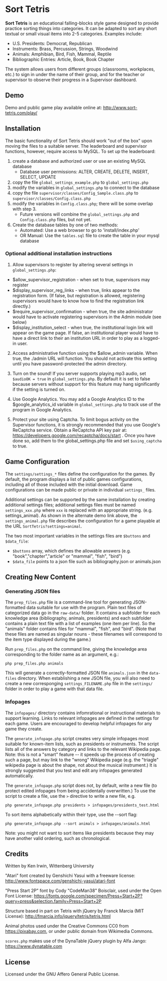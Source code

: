 # Sort Tetris

**Sort Tetris** is an educational falling-blocks style game designed to provide practice sorting things into categories. It can be adapted to sort any short textual or small visual items into 2-5 categories. Examples include:

* U.S. Presidents: Democrat, Republican
* Instruments: Brass, Percussion, Strings, Woodwind
* Animals: Amphibian, Bird, Fish, Mammal, Reptile
* Bibliographic Entries: Article, Book, Book Chapter

The system allows users from different groups (classrooms, workplaces, etc.) to sign in under the name of their group, and for the teacher or supervisor to observe their progress in a Supervisor dashboard. 

## Demo

Demo and public game play available online at:
http://www.sort-tetris.com/play/

## Installation

The basic functionality of Sort Tetris should work "out of the box" upon moving the files to a suitable server. The leaderboard and supervisor functions, however, require access to MySQL. To set up the leaderboard:
1. create a database and authorized user or use an existing MySQL database
   * Database user permissions: ALTER, CREATE, DELETE, INSERT, SELECT, UPDATE
2. copy the file `global_settings_example.php` to `global_settings.php`
3. modify the variables in `global_settings.php` to connect to the database
4. copy the file `supervisor/classes/Config_Sample.class.php` to `supervisor/classes/Config.class.php`
5. modify the variables in `Config.class.php`; there will be some overlap with step 3.
   * Future versions will combine the `global_settings.php` and `Config.class.php` files, but not yet.
6. Create the database tables by one of two methods:
   * Automated: Use a web browser to go to 'install/index.php' 
   * OR Manual: Use the `tables.sql` file to create the table in your mysql database

### Optional additional installation instructions

1. Allow supervisors to register by altering several settings in `global_settings.php`:
 * $allow_supervisor_registration - when set to true, supervisors may register
 * $display_supervisor_reg_links - when true, links appear to the registration form. (If false, but registration is allowed, registering supervisors would have to know how to find the registration link directly.)
 * $require_supervisor_confirmation - when true, the site administrator would have to activate registering supervisors in the Admin module (see below)
 * $display_institution_select - when true, the institutional login link will appear on the game page. If false, an institutional player would have to have a direct link to their an institution URL in order to play as a logged-in user. 

2. Access administrative function using the  $allow_admin variable. When true, the ./admin URL will function. You should not activate this setting until you have password-protected the admin directory.

3. Turn on the sound! If you server supports playing mp3 audio, set `$audioOK = true` in `global_settings.php`. By default it is set to false because servers without support for this feature may hang significantly if the setting is turned on.

4. Use Google Analytics. You may add a Google Analytics ID to the $google_analytics_id variable in `global_settings.php` to track use of the program in Google Analytics.

5. Protect your site using Captcha. To limit bogus activity on the Supervisor functions, it is strongly recommended that you use Google's ReCaptcha service. Obtain a ReCaptcha API key pair at: https://developers.google.com/recaptcha/docs/start . Once you have done so, add them to the global_settings.php file and set `$using_captcha` to true.

## Game Configuration

The `settings/settings_*` files define the configuration for the games. By default, the program displays a list of public games configurations, including all of those included with the initial download. Game configurations can be made public or private in individual `settings_` files. 

Additional settings can be supported by the same installation by creating additional settings files; additional settings files must be named `settings_xxx.php` where `xxx` is replaced with an appropriate string. (e.g. settings_animal). As shown in the alternate demo link above, the `settings_animal.php` file describes the configuration for a game playable at the URL `SortTetris?settings=animal`.

The two most important variables in the settings files are `$buttons` and `$data_file`: 
* `$buttons` array, which defines the allowable answers (e.g. "book","chapter","article" or "mammal", "fish", "bird")
* `$data_file` points to a json file such as bibliography.json or animals.json

## Creating New Content

### Generating JSON files

The `prep_files.php` file is a command-line tool for generating JSON-formatted data suitable for use with the program. Plain text files of categorized data go in the `raw-data/` folder. It contains a subfolder for each knowledge area (bibliography, animals, presidents) and each subfolder contains a plain text file with a list of examples (one item per line). So the "animals" folder contains files for "mammal", "fish", and "bird". (Note that these files are named as singular nouns - these filenames will correspond to the item type displayed during the game.)

Run `prep_files.php` on the command line, giving the knowledge area corresponding to the folder name as an argument, e.g.:

`php prep_files.php animals`

This will generate a correctly-formatted JSON file `animals.json` in the `data-files` directory. When establishing a new JSON file, you will also need to create a new corresponging `settings_FILENAME.php` file in the `settings/` folder in order to play a game with that data file.  

### Infopages

The `infopages/` directory contains infomrational or instructional materials to support learning. Links to relevant infopages are defined in the settings for each game. Users are encouraged to develop helpful infopages for any game they create. 

The `generate_infopage.php` script creates very simple infopages most suitable for known-item lists, such as presidents or instruments. The script lists all of the answers by category and links to the relevant Wikipedia page. Note: this is not a "smart" feature -- it speeds up the process of creating such a page, but may link to the "wrong" Wikipedia page (e.g. the "triagle" wikipedia page is about the shape, not about the musical instrument.) It is strongly suggested that you test and edit any infopages generated automatically. 

The `generate_infopage.php` script does not, by default, write a new file (to protect edited infopages from being accidentally overwritten.) To use the script to create a file, use the `>` directive to write a new file, e.g.

`php generate_infopage.php presidents > infopages/presidents_test.html`

To sort items alphabetically within their type, use the --sort flag:

`php generate_infopage.php --sort animals > infopages/animals.html`

Note: you might not want to sort items like presidents because they may have another valid ordering, such as chronological.

## Credits
Written by Ken Irwin, Wittenberg University

"Atari" font created by Genshichi Yasui with a freeware license: http://www.fontspace.com/genshichi-yasui/atari-font 

"Press Start 2P" font by Cody "CodeMan38" Boisclair, used under the Open Font License: https://fonts.google.com/specimen/Press+Start+2P?query=press&selection.family=Press+Start+2P

Structure based in part on Tetris with jQuery by Franck Marcia (MIT License):
http://fmarcia.info/jquery/tetris/tetris.html

Animal photos used under the Creative Commons CC0 from https://pixabay.com, or under public domain from Wikimedia Commons.

`scores.php` makes use of the DynaTable jQuery plugin by Alfa Jango: https://www.dynatable.com

## License

Licensed under the GNU Affero General Public License.